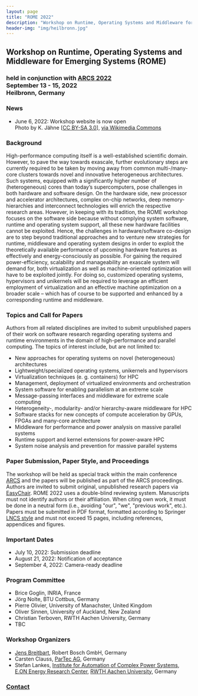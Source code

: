 ```yaml
---
layout: page
title: "ROME 2022"
description: "Workshop on Runtime, Operating Systems and Middleware for Emerging Systems"
header-img: "img/heilbronn.jpg"
---
```


## Workshop on Runtime, Operating Systems and Middleware for Emerging Systems (ROME)

### held in conjunction with [ARCS 2022](https://arcs-conference.org)<br>September 13 - 15, 2022<br>Heilbronn, Germany

### News

* June 6, 2022: Workshop website is now open<br>Photo by K. Jähne [[CC BY-SA 3.0](http://creativecommons.org/licenses/by-sa/3.0/)], [via Wikimedia Commons](https://commons.wikimedia.org/wiki/File:Heilbronn_Innenstadt_u_Wartberg_20050918.jpg)

### Background

High-performance computing itself is a well-established scientific domain. However, to pave the way towards exascale, further evolutionary steps are currently required to be taken by moving away from common multi-/many-core clusters towards novel and innovative heterogeneous architectures. Such systems, equipped with a significantly higher number of (heterogeneous) cores than today’s supercomputers, pose challenges in both hardware and software design. On the hardware side, new processor and accelerator architectures, complex on-chip networks, deep memory-hierarchies and interconnect technologies will enrich the respective research areas. However, in keeping with its tradition, the ROME workshop focuses on the software side because without complying system software, runtime and operating system support, all these new hardware facilities cannot be exploited. Hence, the challenges in hardware/software co-design are to step beyond traditional approaches and to venture new strategies for runtime, middleware and operating system designs in order to exploit the theoretically available performance of upcoming hardware features as effectively and energy-consciously as possible. For gaining the required power-efficiency, scalability and manageability an exascale system will demand for, both virtualization as well as machine-oriented optimization will have to be exploited jointly. For doing so, customized operating systems, hypervisors and unikernels will be required to leverage an efficient employment of virtualization and an effective machine optimization on a broader scale – which has of course to be supported and enhanced by a corresponding runtime and middleware.


### Topics and Call for Papers

Authors from all related disciplines are invited to submit unpublished papers of their work on software research regarding operating systems and runtime environments in the domain of high-performance and parallel computing. The topics of interest include, but are not limited to:

* New approaches for operating systems on novel (heterogeneous) architectures
* Lightweight/specialized operating systems, unikernels and hypervisors
* Virtualization techniques (e. g. containers) for HPC
* Management, deployment of virtualized environments and orchestration
* System software for enabling parallelism at an extreme scale
* Message-passing interfaces and middleware for extreme scale computing
* Heterogeneity-, modularity- and/or hierarchy-aware middleware for HPC
* Software stacks for new concepts of compute acceleration by GPUs, FPGAs and many-core architecture
* Middleware for performance and power analysis on massive parallel systems
* Runtime support and kernel extensions for power-aware HPC
* System noise analysis and prevention for massive parallel systems

### Paper Submission, Paper Style, and Proceedings

The workshop will be held as special track within the main conference [ARCS](https://arcs-conference.org) and the papers will be published as part of the ARCS proceedings. Authors are invited to submit original, unpublished research papers via [EasyChair](https://easychair.org/conferences/?conf=arcs2022). ROME 2022 uses a double-blind reviewing system. Manuscripts must not  identify authors or their affiliation. When citing own work, it must be done in a neutral form (i.e., avoiding "our", "we", "previous work", etc.). Papers must be submitted in PDF format, formatted according to Springer [LNCS style](https://www.springer.com/gp/computer-science/lncs/conference-proceedings-guidelines) and must not exceed 15 pages, including references, appendices and figures.

### Important Dates

* July 10, 2022: Submission deadline
* August 21, 2022: Notification of acceptance
* September 4, 2022: Camera-ready deadline

### Program Committee

* Brice Goglin, INRIA, France 
* Jörg Nolte, BTU Cottbus, Germany
* Pierre Olivier, University of Manachster, United Kingdom
* Oliver Sinnen, University of Auckland, New Zealand
* Christian Terboven, RWTH Aachen University, Germany
* TBC

### Workshop Organizers

* [Jens Breitbart](http://www.jensbreitbart.de/), Robert Bosch GmbH, Germany
* Carsten Clauss, [ParTec AG](http://www.par-tec.com), Germany
* Stefan Lankes, [Institute for Automation of Complex Power Systems](http://www.acs.eonerc.rwth-aachen.de/), [E.ON Energy Research Center](http://www.eonerc.rwth-aachen.de/), [RWTH Aachen University](http://www.rwth-aachen.de/), Germany

### [Contact](mailto:slankes@eonerc.rwth-aachen.de)
